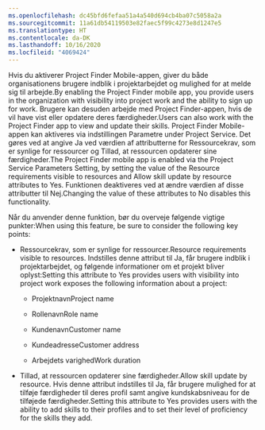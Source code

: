 ```yaml
---
ms.openlocfilehash: dc45bfd6fefaa51a4a540d694cb4ba07c5058a2a
ms.sourcegitcommit: 11a61db54119503e82faec5f99c4273e8d1247e5
ms.translationtype: HT
ms.contentlocale: da-DK
ms.lasthandoff: 10/16/2020
ms.locfileid: "4069424"
---
```

<span data-ttu-id="e9b69-101">Hvis du aktiverer Project Finder Mobile-appen, giver du både organisationens brugere indblik i projektarbejdet og mulighed for at melde sig til arbejde.</span><span class="sxs-lookup"><span data-stu-id="e9b69-101">By enabling the Project Finder mobile app, you provide users in the organization with visibility into project work and the ability to sign up for work.</span></span> <span data-ttu-id="e9b69-102">Brugere kan desuden arbejde med Project Finder-appen, hvis de vil have vist eller opdatere deres færdigheder.</span><span class="sxs-lookup"><span data-stu-id="e9b69-102">Users can also work with the Project Finder app to view and update their skills.</span></span> <span data-ttu-id="e9b69-103">Project Finder Mobile-appen kan aktiveres via indstillingen Parametre under Project Service. Det gøres ved at angive Ja ved værdien af attributterne for Ressourcekrav, som er synlige for ressourcer og Tillad, at ressourcen opdaterer sine færdigheder.</span><span class="sxs-lookup"><span data-stu-id="e9b69-103">The Project Finder mobile app is enabled via the Project Service Parameters Setting, by setting the value of the Resource requirements visible to resources and Allow skill update by resource attributes to Yes.</span></span> <span data-ttu-id="e9b69-104">Funktionen deaktiveres ved at ændre værdien af disse attributter til Nej.</span><span class="sxs-lookup"><span data-stu-id="e9b69-104">Changing the value of these attributes to No disables this functionality.</span></span>  
  
 <span data-ttu-id="e9b69-105">Når du anvender denne funktion, bør du overveje følgende vigtige punkter:</span><span class="sxs-lookup"><span data-stu-id="e9b69-105">When using this feature, be sure to consider the following key points:</span></span>  
  
-   <span data-ttu-id="e9b69-106">Ressourcekrav, som er synlige for ressourcer.</span><span class="sxs-lookup"><span data-stu-id="e9b69-106">Resource requirements visible to resources.</span></span> <span data-ttu-id="e9b69-107">Indstilles denne attribut til Ja, får brugere indblik i projektarbejdet, og følgende informationer om et projekt bliver oplyst:</span><span class="sxs-lookup"><span data-stu-id="e9b69-107">Setting this attribute to Yes provides users with visibility into project work exposes the following information about a project:</span></span>  
  
    -   <span data-ttu-id="e9b69-108">Projektnavn</span><span class="sxs-lookup"><span data-stu-id="e9b69-108">Project name</span></span>  
  
    -   <span data-ttu-id="e9b69-109">Rollenavn</span><span class="sxs-lookup"><span data-stu-id="e9b69-109">Role name</span></span>  
  
    -   <span data-ttu-id="e9b69-110">Kundenavn</span><span class="sxs-lookup"><span data-stu-id="e9b69-110">Customer name</span></span>  
  
    -   <span data-ttu-id="e9b69-111">Kundeadresse</span><span class="sxs-lookup"><span data-stu-id="e9b69-111">Customer address</span></span>  
  
    -   <span data-ttu-id="e9b69-112">Arbejdets varighed</span><span class="sxs-lookup"><span data-stu-id="e9b69-112">Work duration</span></span>  
  
-   <span data-ttu-id="e9b69-113">Tillad, at ressourcen opdaterer sine færdigheder.</span><span class="sxs-lookup"><span data-stu-id="e9b69-113">Allow skill update by resource.</span></span> <span data-ttu-id="e9b69-114">Hvis denne attribut indstilles til Ja, får brugere mulighed for at tilføje færdigheder til deres profil samt angive kundskabsniveau for de tilføjede færdigheder.</span><span class="sxs-lookup"><span data-stu-id="e9b69-114">Setting this attribute to Yes provides users with the ability to add skills to their profiles and to set their level of proficiency for the skills they add.</span></span>